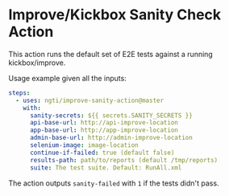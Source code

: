 # Improve/Kickbox Sanity Check Action

This action runs the default set of E2E tests against a running kickbox/improve.

Usage example given all the inputs:

```yaml
steps:
  - uses: ngti/improve-sanity-action@master
    with:
      sanity-secrets: ${{ secrets.SANITY_SECRETS }}
      api-base-url: http://api-improve-location
      app-base-url: http://app-improve-location
      admin-base-url: http://admin-improve-location
      selenium-image: image-location
      continue-if-failed: true (default false)
      results-path: path/to/reports (default /tmp/reports)
      suite: The test suite. Default: RunAll.xml
```

The action outputs `sanity-failed` with `1` if the tests didn't pass.
